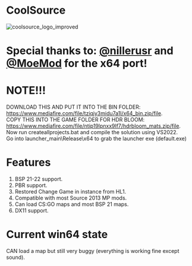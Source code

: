 # CoolSource
![coolsource_logo_improved](https://user-images.githubusercontent.com/44537796/138629825-eeca5164-3277-455a-8711-e27ebe3e5647.png)

# Special thanks to: [@nillerusr](https://github.com/nillerusr) and [@MoeMod](https://github.com/MoeMod) for the x64 port!

# NOTE!!!
DOWNLOAD THIS AND PUT IT INTO THE BIN FOLDER:
https://www.mediafire.com/file/tziqjy3midu7a1l/x64_bin.zip/file.  
COPY THIS INTO THE GAME FOLDER FOR HDR BLOOM: 
https://www.mediafire.com/file/ntip19lpnxx9lf7/hdrbloom_mats.zip/file.  
Now run createallprojects.bat and compile the solution using VS2022.  
Go into launcher_main\Release\x64 to grab the launcher exe (default.exe)

# Features
1. BSP 21-22 support.
2. PBR support.
3. Restored Change Game in instance from HL1.
4. Compatible with most Source 2013 MP mods.
5. Can load CS:GO maps and most BSP 21 maps.
6. DX11 support.

# Current win64 state
CAN load a map but still very buggy (everything is working fine except sound).


